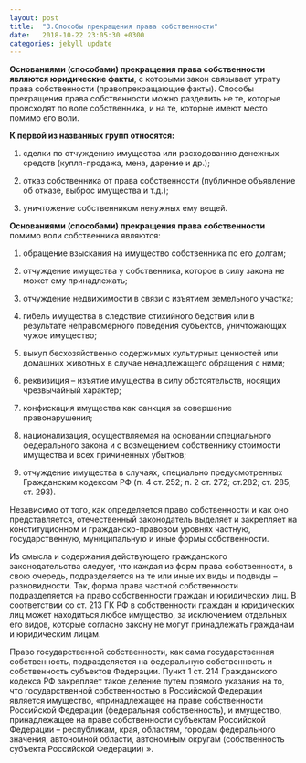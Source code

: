 ```yaml
---
layout: post
title:  "3.Способы прекращения права собственности"
date:   2018-10-22 23:05:30 +0300
categories: jekyll update
---
```


**Основаниями (способами) прекращения права собственности являются юридические факты**, с которыми закон связывает утрату права собственности (правопрекращающие факты). Способы прекращения права собственности можно разделить не те, которые происходят по воле собственника, и на те, которые имеют место помимо его воли.

**К первой из названных групп относятся:**

1. сделки по отчуждению имущества или расходованию денежных средств (купля-продажа, мена, дарение и др.);

2. отказ собственника от права собственности (публичное объявление об отказе, выброс имущества и т.д.);

3. уничтожение собственником ненужных ему вещей.

**Основаниями (способами) прекращения права собственности** помимо воли собственника являются:

1. обращение взыскания на имущество собственника по его долгам;

2. отчуждение имущества у собственника, которое в силу закона не может ему принадлежать;

3. отчуждение недвижимости в связи с изъятием земельного участка;

4. гибель имущества в следствие стихийного бедствия или в результате неправомерного поведения субъектов, уничтожающих чужое имущество;

5. выкуп бесхозяйственно содержимых культурных ценностей или домашних животных в случае ненадлежащего обращения с ними;

6. реквизиция – изъятие имущества в силу обстоятельств, носящих чрезвычайный характер;

7. конфискация имущества как санкция за совершение правонарушения;

8. национализация, осуществляемая на основании специального федерального закона и с возмещением собственнику стоимости имущества и всех причиненных убытков;

9. отчуждение имущества в случаях, специально предусмотренных Гражданским кодексом РФ (п. 4 ст. 252; п. 2 ст. 272; ст.282; ст. 285; ст. 293).

Независимо от того, как определяется право собственности и как оно представляется, отечественный законодатель выделяет и закрепляет на конституционном и гражданско-правовом уровнях частную, государственную, муниципальную и иные формы собственности.

Из смысла и содержания действующего гражданского законодательства следует, что каждая из форм права собственности, в свою очередь, подразделяется на те или иные их виды и подвиды – разновидности. Так, форма права частной собственности подразделяется на право собственности граждан и юридических лиц. В соответствии со ст. 213 ГК РФ в собственности граждан и юридических лиц может находиться любое имущество, за исключением отдельных его видов, которые согласно закону не могут принадлежать гражданам и юридическим лицам.

Право государственной собственности, как сама государственная собственность, подразделяется на федеральную собственность и собственность субъектов Федерации. Пункт 1 ст. 214 Гражданского кодекса РФ закрепляет такое деление путем прямого указания на то, что государственной собственностью в Российской Федерации является имущество, «принадлежащее на праве собственности Российской Федерации (федеральная собственность), и имущество, принадлежащее на праве собственности субъектам Российской Федерации – республикам, края, областям, городам федерального значения, автономной области, автономным округам (собственность субъекта Российской Федерации) ».
